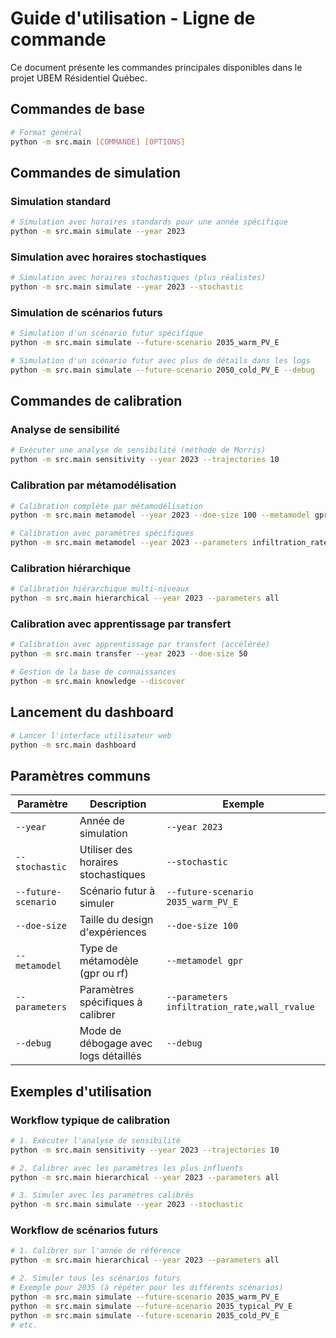 # Guide d'utilisation - Ligne de commande

Ce document présente les commandes principales disponibles dans le projet UBEM Résidentiel Québec.

## Commandes de base

```bash
# Format général
python -m src.main [COMMANDE] [OPTIONS]
```

## Commandes de simulation

### Simulation standard

```bash
# Simulation avec horaires standards pour une année spécifique
python -m src.main simulate --year 2023
```

### Simulation avec horaires stochastiques

```bash
# Simulation avec horaires stochastiques (plus réalistes)
python -m src.main simulate --year 2023 --stochastic
```

### Simulation de scénarios futurs

```bash
# Simulation d'un scénario futur spécifique
python -m src.main simulate --future-scenario 2035_warm_PV_E

# Simulation d'un scénario futur avec plus de détails dans les logs
python -m src.main simulate --future-scenario 2050_cold_PV_E --debug
```

## Commandes de calibration

### Analyse de sensibilité

```bash
# Exécuter une analyse de sensibilité (méthode de Morris)
python -m src.main sensitivity --year 2023 --trajectories 10
```

### Calibration par métamodélisation

```bash
# Calibration complète par métamodélisation
python -m src.main metamodel --year 2023 --doe-size 100 --metamodel gpr

# Calibration avec paramètres spécifiques
python -m src.main metamodel --year 2023 --parameters infiltration_rate,wall_rvalue,ceiling_rvalue
```

### Calibration hiérarchique

```bash
# Calibration hiérarchique multi-niveaux
python -m src.main hierarchical --year 2023 --parameters all
```

### Calibration avec apprentissage par transfert

```bash
# Calibration avec apprentissage par transfert (accélérée)
python -m src.main transfer --year 2023 --doe-size 50

# Gestion de la base de connaissances
python -m src.main knowledge --discover
```

## Lancement du dashboard

```bash
# Lancer l'interface utilisateur web
python -m src.main dashboard
```

## Paramètres communs

| Paramètre | Description | Exemple |
|-----------|-------------|---------|
| `--year` | Année de simulation | `--year 2023` |
| `--stochastic` | Utiliser des horaires stochastiques | `--stochastic` |
| `--future-scenario` | Scénario futur à simuler | `--future-scenario 2035_warm_PV_E` |
| `--doe-size` | Taille du design d'expériences | `--doe-size 100` |
| `--metamodel` | Type de métamodèle (gpr ou rf) | `--metamodel gpr` |
| `--parameters` | Paramètres spécifiques à calibrer | `--parameters infiltration_rate,wall_rvalue` |
| `--debug` | Mode de débogage avec logs détaillés | `--debug` |

## Exemples d'utilisation

### Workflow typique de calibration

```bash
# 1. Exécuter l'analyse de sensibilité
python -m src.main sensitivity --year 2023 --trajectories 10

# 2. Calibrer avec les paramètres les plus influents
python -m src.main hierarchical --year 2023 --parameters all

# 3. Simuler avec les paramètres calibrés
python -m src.main simulate --year 2023 --stochastic
```

### Workflow de scénarios futurs

```bash
# 1. Calibrer sur l'année de référence
python -m src.main hierarchical --year 2023 --parameters all

# 2. Simuler tous les scénarios futurs
# Exemple pour 2035 (à répéter pour les différents scénarios)
python -m src.main simulate --future-scenario 2035_warm_PV_E
python -m src.main simulate --future-scenario 2035_typical_PV_E
python -m src.main simulate --future-scenario 2035_cold_PV_E
# etc.
``` 